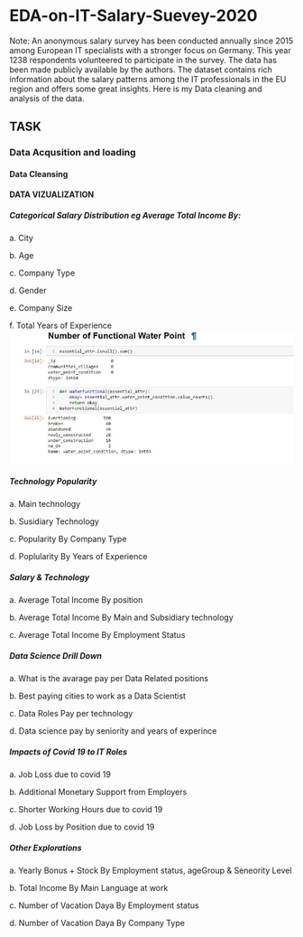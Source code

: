 # EDA-on-IT-Salary-Suevey-2020

Note: An anonymous salary survey has been conducted annually since 2015 among European IT specialists with a stronger focus on Germany. 
This year 1238 respondents volunteered to participate in the survey. The data has been made publicly available by the authors.
The dataset contains rich information about the salary patterns among the IT professionals in the EU region and offers some great insights. Here  is my Data cleaning and analysis of the data.

## TASK

### Data Acqusition and loading

#### Data Cleansing

#### DATA VIZUALIZATION

##### Categorical Salary Distribution eg Average Total Income By:

a. City

b. Age

c. Company Type

d. Gender

e. Company Size

f. Total Years of Experience
![1](https://github.com/Owinoh-victor/Data-Science-Challenge--DAP-EldoHub/blob/main/screenshots/4.JPG)

##### Technology Popularity

a. Main technology

b. Susidiary Technology

c. Popularity By Company Type

d. Poplularity By Years of Experience

##### Salary & Technology

a. Average Total Income By position

b. Average Total Income By Main and Subsidiary technology

c. Average Total Income By Employment Status

##### Data Science Drill Down

a. What is the avarage pay per Data Related positions

b. Best paying cities to work as a Data Scientist

c. Data Roles Pay per technology

d. Data science pay by seniority and years of experince

##### Impacts of Covid 19 to IT Roles

a. Job Loss due to covid 19

b. Additional Monetary Support from Employers

c. Shorter Working Hours due to covid 19

d. Job Loss by Position due to covid 19

##### Other Explorations

a. Yearly Bonus + Stock By Employment status, ageGroup & Seneority Level

b. Total Income By Main Language at work

c. Number of Vacation Daya By Employment status

d. Number of Vacation Daya By Company Type
